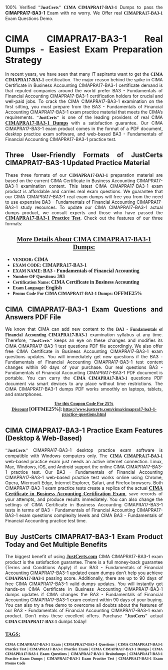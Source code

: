 <p style="text-align: justify;">100% Verified <span style="font-size:14px;"><span style="font-family:Georgia,serif;"><strong>"JustCerts"</strong></span></span> <span style="font-family:Georgia,serif;"><strong>CIMA CIMAPRA17-BA3-1</strong></span> Dumps to pass the <strong>CIMAPRA17-BA3-1</strong> Exam with no worry. We Offer real <span style="font-family:Georgia,serif;"><strong>CIMAPRA17-BA3-1</strong></span> Exam Questions Demo.</p>

<h1 style="text-align: justify;"><strong>CIMA CIMAPRA17-BA3-1 Real Dumps - Easiest Exam Preparation Strategy</strong></h1>

<p style="text-align: justify;">In recent years, we have seen that many IT aspirants want to get the <span style="font-family:Georgia,serif;"><strong>CIMA CIMAPRA17-BA3-1</strong></span> certification. The major reason behind the spike in CIMA Certificate in Business Accounting CIMAPRA17-BA3-1 certificate demand is that reputed companies around the world prefer BA3 - Fundamentals of Financial Accounting CIMAPRA17-BA3-1 certification holders for crucial and well-paid jobs. To crack the CIMA CIMAPRA17-BA3-1 examination on the first sitting, you must prepare from the BA3 - Fundamentals of Financial Accounting CIMAPRA17-BA3-1 exam practice material that meets the CIMA’s requirements. <span style="font-size:14px;"><span style="font-family:Georgia,serif;"><strong>"JustCerts"</strong></span></span> is one of the leading providers of real CIMA <a href="https://www.justcerts.com/cima/cimapra17-ba3-1-practice-questions.html"><span style="font-size:16px;"><u><span style="font-family:Georgia,serif;"><strong>CIMAPRA17-BA3-1 Dumps</strong></span></u></span></a> with a satisfaction guarantee. Our CIMA CIMAPRA17-BA3-1 exam product comes in the format of a PDF document, desktop practice exam software, and web-based BA3 - Fundamentals of Financial Accounting CIMAPRA17-BA3-1 practice test.</p>

<h2 style="text-align: justify;"><strong>Three User-Friendly Formats of JustCerts CIMAPRA17-BA3-1 Updated Practice Material</strong></h2>

<p style="text-align: justify;">These three formats of our <span style="font-family:Georgia,serif;"><strong>CIMAPRA17-BA3-1 </strong></span> preparation material are based on the current CIMA Certificate in Business Accounting CIMAPRA17-BA3-1 examination content. This latest CIMA CIMAPRA17-BA3-1 exam product is affordable and carries real exam questions. We guarantee that our CIMA CIMAPRA17-BA3-1 real exam dumps will free you from the need to use expensive BA3 - Fundamentals of Financial Accounting CIMAPRA17-BA3-1 study resources. To update our CIMA CIMAPRA17-BA3-1 actual dumps product, we consult experts and those who have passed the <a href="https://www.justcerts.com/cima/cimapra17-ba3-1-practice-questions.html"><u><span style="font-size:16px;"><span style="font-family:Georgia,serif;"><strong>CIMAPRA17-BA3-1 Practice Test</strong></span></span></u></a>. Check out the features of our three formats:</p>

<h2 style="text-align: center;"><u><strong><span style="font-family:Georgia,serif;">More Details About CIMA CIMAPRA17-BA3-1 Dumps:</span></strong></u></h2>

<ul>
	<li style="text-align: justify;"><span style="font-size:14px;"><span style="font-family:Georgia,serif;"><strong>VENDOR: </strong></span></span><span style="font-size:16px;"><span style="font-family:Georgia,serif;"><strong>CIMA</strong></span></span></li>
	<li style="text-align: justify;"><span style="font-size:14px;"><span style="font-family:Georgia,serif;"><strong>EXAM CODE: </strong></span></span><span style="font-size:16px;"><span style="font-family:Georgia,serif;"><strong>CIMAPRA17-BA3-1</strong></span></span></li>
	<li style="text-align: justify;"><span style="font-size:14px;"><span style="font-family:Georgia,serif;"><strong>EXAM NAME: </strong></span></span><span style="font-size:16px;"><span style="font-family:Georgia,serif;"><strong>BA3 - Fundamentals of Financial Accounting</strong></span></span></li>
	<li style="text-align: justify;"><span style="font-size:14px;"><span style="font-family:Georgia,serif;"><strong>Number OF Questions: </strong></span></span><span style="font-size:16px;"><span style="font-family:Georgia,serif;"><strong>393</strong></span></span></li>
	<li style="text-align: justify;"><span style="font-size:14px;"><span style="font-family:Georgia,serif;"><strong>Certification Name: </strong></span></span><span style="font-size:16px;"><span style="font-family:Georgia,serif;"><strong>CIMA Certificate in Business Accounting</strong></span></span></li>
	<li style="text-align: justify;"><span style="font-size:14px;"><span style="font-family:Georgia,serif;"><strong>Exam Language: </strong></span></span><span style="font-size:16px;"><span style="font-family:Georgia,serif;"><strong>English</strong></span></span></li>
	<li style="text-align: justify;"><span style="font-size:14px;"><span style="font-family:Georgia,serif;"><strong>Promo Code For CIMA CIMAPRA17-BA3-1 Dumps: </strong></span></span><span style="font-size:16px;"><span style="font-family:Georgia,serif;"><strong>OFFME25%</strong></span></span></li>
</ul>

<h2 style="text-align: justify;"><strong>CIMA CIMAPRA17-BA3-1 Exam Questions and Answers PDF File</strong></h2>

<p style="text-align: justify;">We know that CIMA can add new content to the <span style="font-family:Georgia,serif;"><strong>BA3 - Fundamentals of Financial Accounting CIMAPRA17-BA3-1</strong></span> examination syllabus at any time. Therefore, <span style="font-size:14px;"><span style="font-family:Georgia,serif;"><strong>"JustCerts"</strong></span></span> keeps an eye on these changes and modifies its CIMA CIMAPRA17-BA3-1 test questions PDF file accordingly. We also offer free CIMA Certificate in Business Accounting CIMAPRA17-BA3-1 exam questions updates. You will immediately get new questions if the BA3 - Fundamentals of Financial Accounting CIMAPRA17-BA3-1 test content changes within 90 days of your purchase. Our real questions BA3 - Fundamentals of Financial Accounting CIMAPRA17-BA3-1 PDF document is portable. You can carry the <span style="font-family:Georgia,serif;"><strong>CIMA CIMAPRA17-BA3-1</strong></span> questions PDF document via smart devices to any place without time restrictions. The CIMA CIMAPRA17-BA3-1 dumps PDF works smoothly on laptops, tablets, and smartphones.</p>

<p style="text-align: center;"><span style="font-size:14px;"><span style="font-family:Georgia,serif;"><strong><u>Use this Coupon Code For 25% Discount</u> </strong></span></span><span style="font-size:16px;"><span style="font-family:Georgia,serif;"><strong>[OFFME25%]</strong></span></span><span style="font-size:14px;"><span style="font-family:Georgia,serif;"><strong>: <u><a href="https://www.justcerts.com/cima/cimapra17-ba3-1-practice-questions.html">https://www.justcerts.com/cima/cimapra17-ba3-1-practice-questions.html</a></u></strong></span></span></p>

<h2 style="text-align: justify;"><strong>CIMA CIMAPRA17-BA3-1 Practice Exam Features (Desktop & Web-Based)</strong></h2>

<p style="text-align: justify;"><span style="font-size:14px;"><span style="font-family:Georgia,serif;"><strong>"JustCerts"</strong></span></span> CIMAPRA17-BA3-1 desktop practice exam software is compatible with Windows computers only. The <span style="font-family:Georgia,serif;"><strong>CIMA CIMAPRA17-BA3-1</strong></span> web-based practice exam just needs an active internet connection. Linux, Mac, Windows, iOS, and Android support the online CIMA CIMAPRA17-BA3-1 practice test. Our BA3 - Fundamentals of Financial Accounting CIMAPRA17-BA3-1 web-based practice test works online using Chrome, Opera, Microsoft Edge, Internet Explorer, Safari, and Firefox browsers. Both CIMAPRA17-BA3-1 exam practice tests create a replica of the actual <u><a href="https://www.justcerts.com/cima/cima-certificate-in-business-accounting-certification-exams.html"><span style="font-size:16px;"><span style="font-family:Georgia,serif;"><strong>CIMA Certificate in Business Accounting Certification Exam</strong></span></span></a></u>, save records of your attempts, and produce results immediately. You can also change the settings of CIMA Certificate in Business Accounting CIMAPRA17-BA3-1 tests in terms of BA3 - Fundamentals of Financial Accounting CIMAPRA17-BA3-1 exam questions complexity levels and CIMA BA3 - Fundamentals of Financial Accounting practice test time.</p>

<h2 style="text-align: justify;"><strong>Buy JustCerts CIMAPRA17-BA3-1 Exam Product Today and Get Multiple Benefits</strong></h2>

<p style="text-align: justify;">The biggest benefit of using <a href="https://www.justcerts.com/"><u><span style="font-size:16px;"><span style="font-family:Georgia,serif;"><strong>JustCerts.com</strong></span></span></u></a> CIMA CIMAPRA17-BA3-1 exam product is the satisfaction guarantee. There is a full money-back guarantee (Terms and Conditions Apply) if our BA3 - Fundamentals of Financial Accounting CIMAPRA17-BA3-1 updated exam dumps don’t help you achieve <span style="font-family:Georgia,serif;"><strong>CIMAPRA17-BA3-1 </strong></span> passing score. Additionally, there are up to 90 days of free CIMA CIMAPRA17-BA3-1 valid dumps updates. You will instantly get hands-on CIMA Certificate in Business Accounting CIMAPRA17-BA3-1 dumps updates if CIMA changes the BA3 - Fundamentals of Financial Accounting CIMAPRA17-BA3-1 exam content within 90 days of your buying. You can also try a free demo to overcome all doubts about the features of our BA3 - Fundamentals of Financial Accounting CIMAPRA17-BA3-1 exam product. Don’t miss these excellent offers. Purchase <span style="font-size:14px;"><span style="font-family:Georgia,serif;"><strong>"JustCerts"</strong></span></span> actual <span style="font-family:Georgia,serif;"><strong>CIMA CIMAPRA17-BA3-1</strong></span> dumps today!</p>

<h3 style="text-align: justify;"><u><span style="font-size:16px;"><span style="font-family:Georgia,serif;"><strong>TAGS:</strong></span></span></u></h3>

<p style="text-align: justify;"><span style="font-size:12px;"><span style="font-family:Georgia,serif;"><strong>CIMA CIMAPRA17-BA3-1 Exam | CIMAPRA17-BA3-1 Questions | CIMA CIMAPRA17-BA3-1 Practice Test | CIMAPRA17-BA3-1 Practice Exam | CIMA CIMAPRA17-BA3-1 Dumps | CIMA CIMAPRA17-BA3-1 Exam Questions | CIMAPRA17-BA3-1 Braindumps | CIMAPRA17-BA3-1 Practice Exam Dumps | CIMAPRA17-BA3-1 Exam Practice Test | CIMAPRA17-BA3-1 Exam Promo Code </strong></span></span></p>
